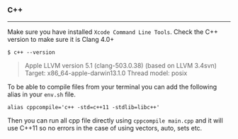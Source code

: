 ### C++
---

Make sure you have installed `Xcode Command Line Tools`. Check the C++ version to make sure it is Clang 4.0+

```
$ c++ --version
```
>Apple LLVM version 5.1 (clang-503.0.38) (based on LLVM 3.4svn)
Target: x86_64-apple-darwin13.1.0
Thread model: posix

To be able to compile files from your terminal you can add the following alias in your `env.sh` file.

```
alias cppcompile='c++ -std=c++11 -stdlib=libc++'
```

Then you can run all cpp file directly using `cppcompile main.cpp` and it will use C++11 so no errors in the case of using vectors, auto, sets etc.

